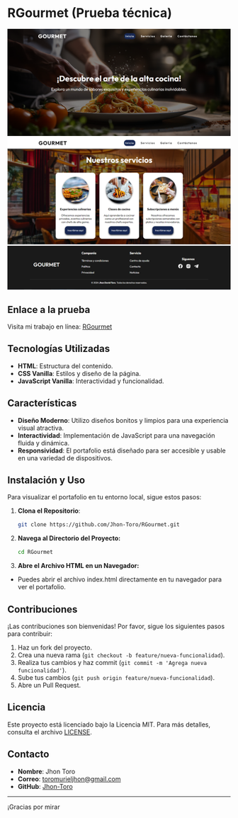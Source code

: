 # RGourmet (Prueba técnica)

![RGourmet](https://github.com/Jhon-Toro/RGourmet/blob/main/assets/img/landing.PNG) <br>
![RGourmet](https://github.com/Jhon-Toro/RGourmet/blob/main/assets/img/services.PNG) <br>
![RGourmet](https://github.com/Jhon-Toro/RGourmet/blob/main/assets/img/footer.PNG) <br>

## Enlace a la prueba

Visita mi trabajo en línea: [RGourmet](https://jhon-toro.github.io/RGourmet/)

## Tecnologías Utilizadas

- **HTML**: Estructura del contenido.
- **CSS Vanilla**: Estilos y diseño de la página.
- **JavaScript Vanilla**: Interactividad y funcionalidad.

## Características

- **Diseño Moderno**: Utilizo diseños bonitos y limpios para una experiencia visual atractiva.
- **Interactividad**: Implementación de JavaScript para una navegación fluida y dinámica.
- **Responsividad**: El portafolio está diseñado para ser accesible y usable en una variedad de dispositivos.

## Instalación y Uso

Para visualizar el portafolio en tu entorno local, sigue estos pasos:

1. **Clona el Repositorio**:
   ```bash
   git clone https://github.com/Jhon-Toro/RGourmet.git

2. **Navega al Directorio del Proyecto:**
   ```bash
   cd RGourmet
   
3. **Abre el Archivo HTML en un Navegador:**
- Puedes abrir el archivo index.html directamente en tu navegador para ver el portafolio.


## Contribuciones

¡Las contribuciones son bienvenidas! Por favor, sigue los siguientes pasos para contribuir:

1. Haz un fork del proyecto.
2. Crea una nueva rama (`git checkout -b feature/nueva-funcionalidad`).
3. Realiza tus cambios y haz commit (`git commit -m 'Agrega nueva funcionalidad'`).
4. Sube tus cambios (`git push origin feature/nueva-funcionalidad`).
5. Abre un Pull Request.

## Licencia

Este proyecto está licenciado bajo la Licencia MIT. Para más detalles, consulta el archivo [LICENSE](LICENSE).

## Contacto

- **Nombre**: Jhon Toro
- **Correo**: toromurieljhon@gmail.com
- **GitHub**: [Jhon-Toro](https://github.com/Jhon-Toro)

---

¡Gracias por mirar
